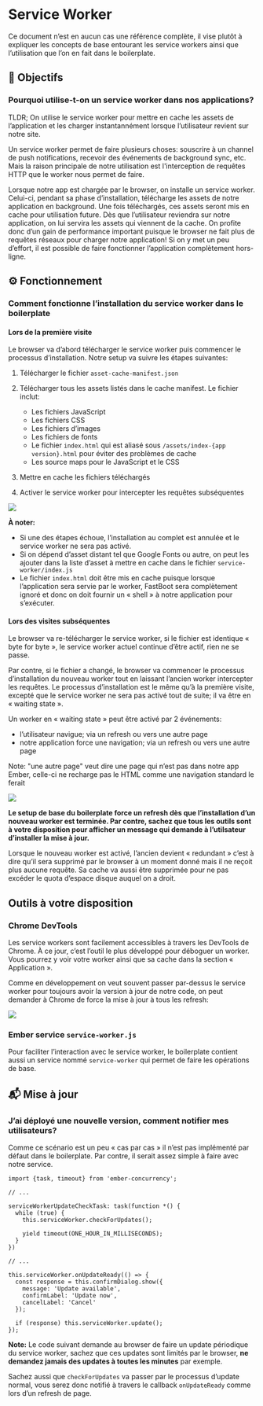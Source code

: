 # Service Worker

Ce document n’est en aucun cas une référence complète, il vise plutôt à expliquer les concepts de base entourant les service workers ainsi que l’utilisation que l’on en fait dans le boilerplate.

## 🎯 Objectifs

### Pourquoi utilise-t-on un service worker dans nos applications?

TLDR; On utilise le service worker pour mettre en cache les assets de l’application et les charger instantannément lorsque l’utilisateur revient sur notre site.

Un service worker permet de faire plusieurs choses: souscrire à un channel de push notifications, recevoir des événements de background sync, etc. Mais la raison principale de notre utilisation est l'interception de requêtes HTTP que le worker nous permet de faire.

Lorsque notre app est chargée par le browser, on installe un service worker. Celui-ci, pendant sa phase d’installation, télécharge les assets de notre application en background. Une fois téléchargés, ces assets seront mis en cache pour utilisation future. Dès que l’utilisateur reviendra sur notre application, on lui servira les assets qui viennent de la cache. On profite donc d’un gain de performance important puisque le browser ne fait plus de requêtes réseaux pour charger notre application! Si on y met un peu d’effort, il est possible de faire fonctionner l’application complètement hors-ligne.

## ⚙️ Fonctionnement

### Comment fonctionne l’installation du service worker dans le boilerplate

#### Lors de la première visite

Le browser va d’abord télécharger le service worker puis commencer le processus d’installation. Notre setup va suivre les étapes suivantes:

1. Télécharger le fichier `asset-cache-manifest.json`
2. Télécharger tous les assets listés dans le cache manifest. Le fichier inclut:

   - Les fichiers JavaScript
   - Les fichiers CSS
   - Les fichiers d’images
   - Les fichiers de fonts
   - Le fichier `index.html` qui est aliasé sous `/assets/index-{app version}.html` pour éviter des problèmes de cache
   - Les source maps pour le JavaScript et le CSS

3. Mettre en cache les fichiers téléchargés
4. Activer le service worker pour intercepter les requêtes subséquentes

![](assets/sw-installing.gif)

**À noter:**

- Si une des étapes échoue, l’installation au complet est annulée et le service worker ne sera pas activé.
- Si on dépend d’asset distant tel que Google Fonts ou autre, on peut les ajouter dans la liste d’asset à mettre en cache dans le fichier `service-worker/index.js`
- Le fichier `index.html` doit être mis en cache puisque lorsque l’application sera servie par le worker, FastBoot sera complètement ignoré et donc on doit fournir un « shell » à notre application pour s’exécuter.

#### Lors des visites subséquentes

Le browser va re-télécharger le service worker, si le fichier est identique « byte for byte », le service worker actuel continue d’être actif, rien ne se passe.

Par contre, si le fichier a changé, le browser va commencer le processus d’installation du nouveau worker tout en laissant l’ancien worker intercepter les requêtes. Le processus d’installation est le même qu’à la première visite, excepté que le service worker ne sera pas activé tout de suite; il va être en « waiting state ».

Un worker en « waiting state » peut être activé par 2 événements:

- l’utilisateur navigue; via un refresh ou vers une autre page
- notre application force une navigation; via un refresh ou vers une autre page

Note: "une autre page" veut dire une page qui n’est pas dans notre app Ember, celle-ci ne recharge pas le HTML comme une navigation standard le ferait

![](assets/sw-waiting.gif)

**Le setup de base du boilerplate force un refresh dès que l’installation d’un nouveau worker est terminée. Par contre, sachez que tous les outils sont à votre disposition pour afficher un message qui demande à l’utilsateur d’installer la mise à jour.**

Lorsque le nouveau worker est activé, l’ancien devient « redundant » c’est à dire qu’il sera supprimé par le browser à un moment donné mais il ne reçoit plus aucune requête. Sa cache va aussi être supprimée pour ne pas excéder le quota d’espace disque auquel on a droit.

## Outils à votre disposition

### Chrome DevTools

Les service workers sont facilement accessibles à travers les DevTools de Chrome. À ce jour, c’est l’outil le plus développé pour déboguer un worker. Vous pourrez y voir votre worker ainsi que sa cache dans la section « Application ».

Comme en développement on veut souvent passer par-dessus le service worker pour toujours avoir la version à jour de notre code, on peut demander à Chrome de force la mise à jour à tous les refresh:

![](assets/update-on-reload.png)

### Ember service `service-worker.js`

Pour faciliter l’interaction avec le service worker, le boilerplate contient aussi un service nommé `service-worker` qui permet de faire les opérations de base.

## 📬 Mise à jour

### J’ai déployé une nouvelle version, comment notifier mes utilisateurs?

Comme ce scénario est un peu « cas par cas » il n’est pas implémenté par défaut dans le boilerplate. Par contre, il serait assez simple à faire avec notre service.

```
import {task, timeout} from 'ember-concurrency';

// ...

serviceWorkerUpdateCheckTask: task(function *() {
  while (true) {
    this.serviceWorker.checkForUpdates();

    yield timeout(ONE_HOUR_IN_MILLISECONDS);
  }
})

// ...

this.serviceWorker.onUpdateReady(() => {
  const response = this.confirmDialog.show({
    message: 'Update available',
    confirmLabel: 'Update now',
    cancelLabel: 'Cancel'
  });

  if (response) this.serviceWorker.update();
});
```

**Note:** Le code suivant demande au browser de faire un update périodique du service worker, sachez que ces updates sont limités par le browser, **ne demandez jamais des updates à toutes les minutes** par exemple.

Sachez aussi que `checkForUpdates` va passer par le processus d’update normal, vous serez donc notifié à travers le callback `onUpdateReady` comme lors d’un refresh de page.

